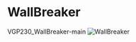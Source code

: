 # WallBreaker
VGP230_WallBreaker-main
![WallBreaker](https://github.com/Cord-503/WallBreaker/assets/65462583/c91f5014-e200-440a-addb-42795fa52a2c)
